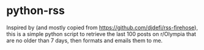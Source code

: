 # python-rss

Inspired by (and mostly copied from https://github.com/djdefi/rss-firehose), this is a simple python script to retrieve the last 100 posts on r/Olympia that are no older than 7 days, then formats and emails them to me.
